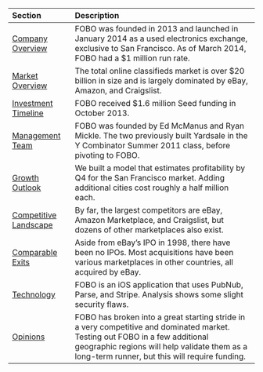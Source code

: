 | Section | Description |
| :-------- | :------------------------------------------------ |
| <a href="#history" class="to-history">Company Overview</a> | FOBO was founded in 2013 and launched in January 2014 as a used electronics exchange, exclusive to San Francisco. As of March 2014, FOBO had a $1 million run rate. |
| <a href="#market" class="to-market">Market Overview</a> | The total online classifieds market is over $20 billion in size and is largely dominated by eBay, Amazon, and Craigslist. |
| <a href="#timeline" class="to-timeline">Investment Timeline</a> | FOBO received $1.6 million Seed funding in October 2013. |
| <a href="#management" class="to-management">Management Team</a> | FOBO was founded by Ed McManus and Ryan Mickle. The two previously built Yardsale in the Y Combinator Summer 2011 class, before pivoting to FOBO. |
| <a href="#growth" class="to-growth">Growth Outlook</a> | We built a model that estimates profitability by Q4 for the San Francisco market. Adding additional cities cost roughly a half million each. |
| <a href="#competitors" class="to-competitors">Competitive Landscape</a> | By far, the largest competitors are eBay, Amazon Marketplace, and Craigslist, but dozens of other marketplaces also exist. |
| <a href="#exits" class="to-exits">Comparable Exits</a> | Aside from eBay’s IPO in 1998, there have been no IPOs. Most acquisitions have been various marketplaces in other countries, all acquired by eBay. |
| <a href="#technology" class="to-technology">Technology</a> | FOBO is an iOS application that uses PubNub, Parse, and Stripe. Analysis shows some slight security flaws. |
| <a href="#opinions" class="to-opinions">Opinions</a> | FOBO has broken into a great starting stride in a very competitive and dominated market. Testing out FOBO in a few additional geographic regions will help validate them as a long-term runner, but this will require funding. |
